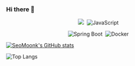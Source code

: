 ### Hi there 👋

<p align="center">
	<img src="https://img.shields.io/badge/java-orange.svg?&style=for-the-badge&logo=java&logoColor=white">&nbsp;
	<img alt="JavaScript" src ="https://img.shields.io/badge/JavaScript-F7DF1E.svg?&style=for-the-badge&logo=JavaScript&logoColor=white"/>&nbsp;
</p>

<p align="center">
	<img alt="Spring Boot" src ="https://img.shields.io/badge/Spring Boot-6DB33F.svg?&style=for-the-badge&logo=Spring Boot&logoColor=white"/>&nbsp;
	<img alt="Docker" src ="https://img.shields.io/badge/Docker-2496ED.svg?&style=for-the-badge&logo=Docker&logoColor=white"/>&nbsp;
</p>

[![SeoMoonk's GitHub stats](https://github-readme-stats.vercel.app/api?username=SeoMoonk)](https://github.com/SeoMoonk/github-readme-stats)

![Top Langs](https://github-readme-stats.vercel.app/api/top-langs/?username=SeoMoonk&layout=compact&theme=dracula)

<!--
**SeoMoonk/SeoMoonk** is a ✨ _special_ ✨ repository because its `README.md` (this file) appears on your GitHub profile.

Here are some ideas to get you started:




- 🔭 I’m currently working on ...
- 🌱 I’m currently learning ...
- 👯 I’m looking to collaborate on ...
- 🤔 I’m looking for help with ...
- 💬 Ask me about ...
- 📫 How to reach me: ...
- 😄 Pronouns: ...
- ⚡ Fun fact: ...
-->
